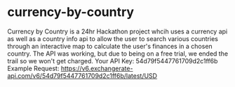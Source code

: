 # currency-by-country
Currency by Country is a 24hr Hackathon project whcih uses a currency api as well as a country info api to allow the user to search various countries through an interactive map to calculate the user's finances in a chosen country. The API was working, but due to being on a free trial, we ended the trail so we won't get charged. 
Your API Key: 54d79f5447761709d2c1ff6b
Example Request: https://v6.exchangerate-api.com/v6/54d79f5447761709d2c1ff6b/latest/USD
